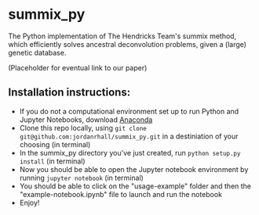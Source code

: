 # summix_py

The Python implementation of The Hendricks Team's summix method, which efficiently solves ancestral deconvolution problems, given a (large) genetic database.

(Placeholder for eventual link to our paper)

## Installation instructions:

* If you do not a computational environment set up to run Python and Jupyter Notebooks, download [Anaconda](https://www.anaconda.com/products/individual)
* Clone this repo locally, using `git clone git@github.com:jordanrhall/summix_py.git` in a destiniation of your choosing (in terminal)
* In the summix_py directory you've just created, run `python setup.py install` (in terminal)
* Now you should be able to open the Jupyter notebook environment by running `jupyter notebook` (in terminal)
* You should be able to click on the "usage-example" folder and then the "example-notebook.ipynb" file to launch and run the notebook
* Enjoy!
